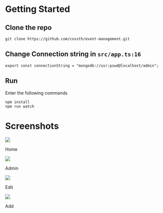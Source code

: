 # Getting Started
## Clone the repo
```
git clone https://github.com/cossth/event-management.git
```
## Change Connection string in `src/app.ts:16`
```
export const connectionString = "mongodb://usr:pswd@localhost/admin";
```
## Run
Enter the following commands
```
npm install
npm run watch
```

# Screenshots
![](https://raw.github.com/cossth/event-management/master/docs/home.png)


Home


![](https://raw.github.com/cossth/event-management/master/docs/admin.png)


Admin


![](https://raw.github.com/cossth/event-management/master/docs/edit.png)

Edit


![](https://raw.github.com/cossth/event-management/master/docs/add.png)

Add
